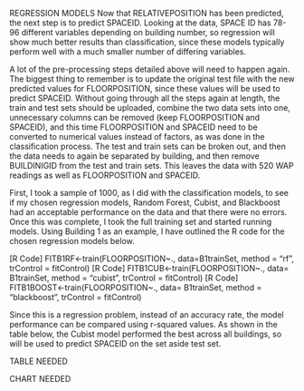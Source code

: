 REGRESSION MODELS
Now that RELATIVEPOSITION has been predicted, the next step is to predict SPACEID. Looking at the data, SPACE ID has 78-96 different variables depending on building number, so regression will show much better results than classification, since these models typically perform well with a much smaller number of differing variables. 

A lot of the pre-processing steps detailed above will need to happen again. The biggest thing to remember is to update the original test file with the new predicted values for FLOORPOSITION, since these values will be used to predict SPACEID. Without going through all the steps again at length, the train and test sets should be uploaded, combine the two data sets into one, unnecessary columns can be removed (keep FLOORPOSITION and SPACEID), and this time FLOORPOSITION and SPACEID need to be converted to numerical values instead of factors, as was done in the classification process. The test and train sets can be broken out, and then the data needs to again be separated by building, and then remove BUILDINIGID from the test and train sets. This leaves the data with 520 WAP readings as well as FLOORPOSITION and SPACEID. 

First, I took a sample of 1000, as I did with the classification models, to see if my chosen regression models, Random Forest, Cubist, and Blackboost had an acceptable performance on the data and that there were no errors. Once this was complete, I took the full training set and started running models. Using Building 1 as an example, I have outlined the R code for the chosen regression models below. 

[R Code] FITB1RF<-train(FLOORPOSITION~., data=B1trainSet, method = “rf”, trControl = fitControl) 
[R Code] FITB1CUB<-train(FLOORPOSITION~., data= B1trainSet, method = “cubist”, trControl = fitControl) 
[R Code] FITB1BOOST<-train(FLOORPOSITION~., data= B1trainSet, method = “blackboost”, trControl = fitControl) 

Since this is a regression problem, instead of an accuracy rate, the model performance can be compared using r-squared values. As shown in the table below, the Cubist model performed the best across all buildings, so will be used to predict SPACEID on the set aside test set. 


TABLE NEEDED 

CHART NEEDED 

